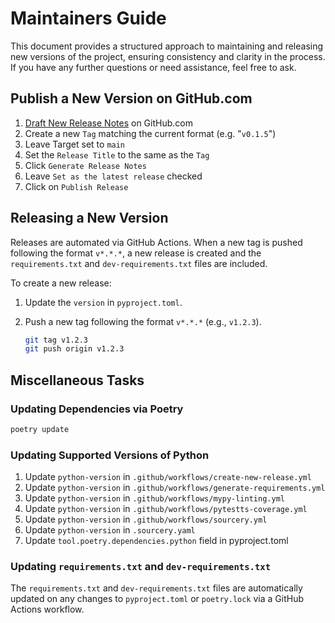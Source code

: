 # Maintainers Guide

This document provides a structured approach to maintaining and releasing new versions of the project, ensuring consistency and clarity in the process. If you have any further questions or need assistance, feel free to ask.

## Publish a New Version on GitHub.com

1. [Draft New Release Notes](https://github.com/mauvehed/yourIP/releases/new) on GitHub.com
1. Create a new `Tag` matching the current format (e.g. "`v0.1.5`")
1. Leave Target set to `main`
1. Set the `Release Title` to the same as the `Tag`
1. Click `Generate Release Notes`
1. Leave `Set as the latest release` checked
1. Click on `Publish Release`

## Releasing a New Version

Releases are automated via GitHub Actions. When a new tag is pushed following the format `v*.*.*`, a new release is created and the `requirements.txt` and `dev-requirements.txt` files are included.

To create a new release:

1. Update the `version` in `pyproject.toml`.
2. Push a new tag following the format `v*.*.*` (e.g., `v1.2.3`).

   ```bash
   git tag v1.2.3
   git push origin v1.2.3
   ```

## Miscellaneous Tasks

### Updating Dependencies via Poetry

```bash
poetry update
```

### Updating Supported Versions of Python

1. Update `python-version` in `.github/workflows/create-new-release.yml`
1. Update `python-version` in `.github/workflows/generate-requirements.yml`
1. Update `python-version` in `.github/workflows/mypy-linting.yml`
1. Update `python-version` in `.github/workflows/pytestts-coverage.yml`
1. Update `python-version` in `.github/workflows/sourcery.yml`
1. Update `python-version` in `.sourcery.yaml`
1. Update `tool.poetry.dependencies.python` field in pyproject.toml

### Updating `requirements.txt` and `dev-requirements.txt`

The `requirements.txt` and `dev-requirements.txt` files are automatically updated on any changes to `pyproject.toml` or `poetry.lock` via a GitHub Actions workflow.
